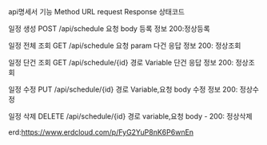 api명세서
기능              Method    URL                  request                  Response      상태코드

일정 생성        POST     /api/schedule          요청 body                등록 정보      200:정상등록

일정 전체 조회    GET     /api/schedule          요청 param               다건 응답 정보  200: 정상조회

일정 단건 조회    GET     /api/schedule/{id}     경로 Variable            단건 응답 정보  200: 정상조회

일정 수정         PUT     /api/schedule/{id}     경로 Variable,요청 body  수정 정보      200: 정상수정

일정 삭제         DELETE  /api/schedule/{id}     경로 variable,요청 body    -           200: 정상삭제



erd:https://www.erdcloud.com/p/FyG2YuP8nK6P6wnEn

